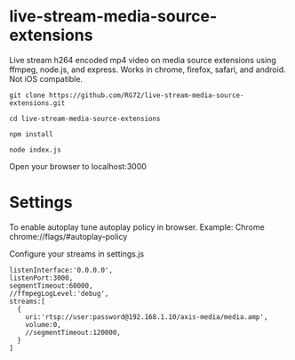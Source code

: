 # live-stream-media-source-extensions
Live stream h264 encoded mp4 video on media source extensions using ffmpeg, node.js, and express. Works in chrome, firefox, safari, and android. Not iOS compatible.

```
git clone https://github.com/RG72/live-stream-media-source-extensions.git

cd live-stream-media-source-extensions

npm install

node index.js
```

Open your browser to localhost:3000

# Settings

To enable autoplay tune autoplay policy in browser.
Example: Chrome chrome://flags/#autoplay-policy

Configure your streams in settings.js
```
listenInterface:'0.0.0.0',
listenPort:3000,
segmentTimeout:60000,
//ffmpegLogLevel:'debug',
streams:[
  {
    uri:'rtsp://user:password@192.168.1.10/axis-media/media.amp',
    volume:0,
    //segmentTimeout:120000,
  }
]
```

